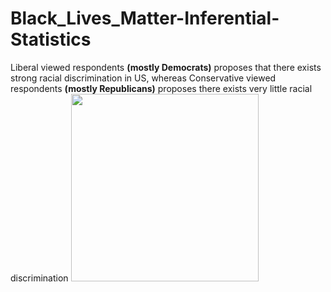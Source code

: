 # Black_Lives_Matter-Inferential-Statistics

Liberal viewed respondents **(mostly Democrats)** proposes that there exists strong racial discrimination in US, whereas Conservative viewed respondents **(mostly Republicans)** proposes there exists very little racial discrimination
<img src="https://user-images.githubusercontent.com/68782458/89497856-c9ff1000-d7da-11ea-9dc9-bdb23c510601.png" width="300" height="300">
